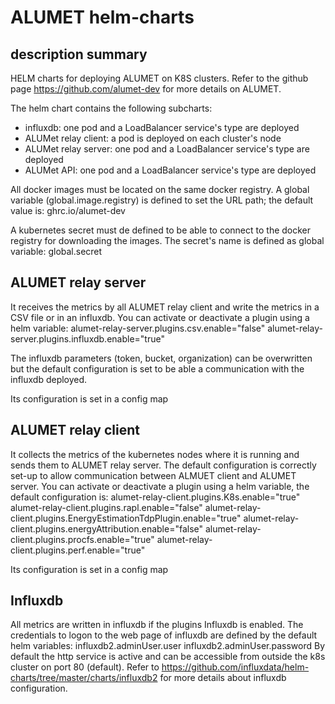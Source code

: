 # ALUMET helm-charts
## description summary
HELM charts for deploying ALUMET on K8S clusters.
Refer to the github page https://github.com/alumet-dev for more details on ALUMET.

The helm chart contains the following subcharts:
- influxdb: one pod and a LoadBalancer service's type are deployed
- ALUMet relay client: a pod is deployed on each cluster's node
- ALUMet relay server: one pod and a LoadBalancer service's type are deployed
- ALUMet API:  one pod and a LoadBalancer service's type are deployed

All docker images must be located on the same docker registry. A global variable (global.image.registry) is defined to set the URL path; the default value is: ghrc.io/alumet-dev

A kubernetes secret must de defined to be able to connect to the docker registry for downloading the images.
The secret's name is defined as global variable: global.secret

## ALUMET relay server

It receives the metrics by all ALUMET relay client and write the metrics in a CSV file or in an influxdb.
You can activate or deactivate a plugin using a helm variable:
alumet-relay-server.plugins.csv.enable="false" 
alumet-relay-server.plugins.influxdb.enable="true"

The influxdb parameters (token, bucket, organization) can be overwritten but the default configuration is set to be able a communication with the influxdb deployed.

Its configuration is set in a config map 

## ALUMET relay client

It collects the metrics of the kubernetes nodes where it is running and sends them to ALUMET  relay server.
The default configuration is correctly set-up to allow communication between ALMUET client and ALUMET server. 
You can activate or deactivate a plugin using a helm variable, the default configuration is:
alumet-relay-client.plugins.K8s.enable="true"
alumet-relay-client.plugins.rapl.enable="false"
alumet-relay-client.plugins.EnergyEstimationTdpPlugin.enable="true"
alumet-relay-client.plugins.energyAttribution.enable="false"
alumet-relay-client.plugins.procfs.enable="true"
alumet-relay-client.plugins.perf.enable="true"

Its configuration is set in a config map 

## Influxdb 

All metrics are written in influxdb if the plugins Influxdb is enabled.
The credentials to logon to the web page of influxdb are defined by the default helm variables:
    influxdb2.adminUser.user
    influxdb2.adminUser.password
By default the http service is active and can be accessible from outside the k8s cluster on port 80 (default).
Refer to https://github.com/influxdata/helm-charts/tree/master/charts/influxdb2 for more details about influxdb configuration.

